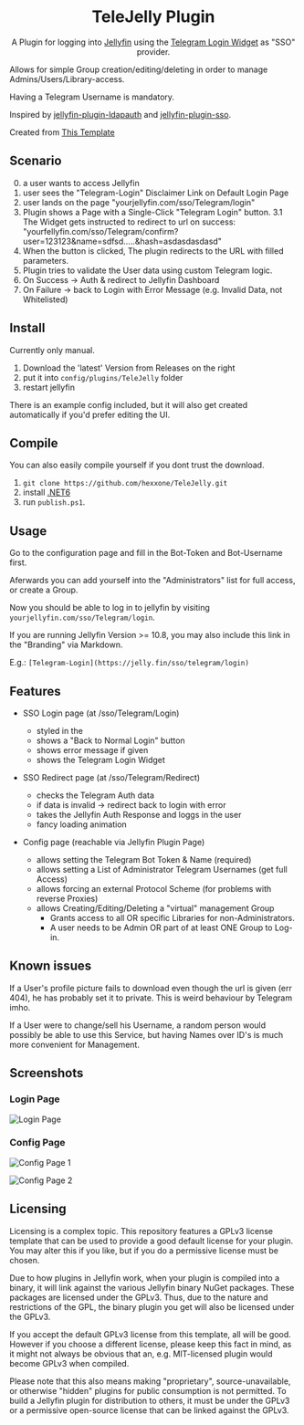 <h1 align="center">TeleJelly Plugin</h1>

<p align="center">
A Plugin for logging into <a href="https://jellyfin.org/">Jellyfin</a> using the <a href="https://core.telegram.org/widgets/login">Telegram Login Widget</a> as "SSO" provider.
</p>

Allows for simple Group creation/editing/deleting in order to manage Admins/Users/Library-access.

Having a Telegram Username is mandatory.

Inspired by [jellyfin-plugin-ldapauth](https://github.com/jellyfin/jellyfin-plugin-ldapauth) and [jellyfin-plugin-sso](https://github.com/9p4/jellyfin-plugin-sso).

Created from [This Template](https://github.com/jellyfin/jellyfin-plugin-template)

## Scenario

0. a user wants to access Jellyfin
1. user sees the "Telegram-Login" Disclaimer Link on Default Login Page
2. user lands on the page "yourjellyfin.com/sso/Telegram/login"
3. Plugin shows a Page with a Single-Click "Telegram Login" button.
3.1 The Widget gets instructed to redirect to url on success: "yourfellyfin.com/sso/Telegram/confirm?user=123123&name=sdfsd.....&hash=asdasdasdasd"
4. When the button is clicked, The plugin redirects to the URL with filled parameters.
5. Plugin tries to validate the User data using custom Telegram logic.
6. On Success -> Auth & redirect to Jellyfin Dashboard
7. On Failure -> back to Login with Error Message (e.g. Invalid Data, not Whitelisted)

## Install

Currently only manual.

1. Download the 'latest' Version from Releases on the right
2. put it into `config/plugins/TeleJelly` folder
3. restart jellyfin

There is an example config included, but it will also get created automatically if you'd prefer editing the UI.

## Compile

You can also easily compile yourself if you dont trust the download.

1. `git clone https://github.com/hexxone/TeleJelly.git`
2. install [.NET6](https://dotnet.microsoft.com/en-us/download/dotnet/6.0)
3. run `publish.ps1`.

## Usage

Go to the configuration page and fill in the Bot-Token and Bot-Username first.

Aferwards you can add yourself into the "Administrators" list for full access, or create a Group.

Now you should be able to log in to jellyfin by visiting `yourjellyfin.com/sso/Telegram/login`.

If you are running Jellyfin Version >= 10.8, you may also include this link in the "Branding" via Markdown.

E.g.: `[Telegram-Login](https://jelly.fin/sso/telegram/login)`

## Features

- SSO Login page (at /sso/Telegram/Login)
  - styled in the
  - shows a "Back to Normal Login" button
  - shows error message if given
  - shows the Telegram Login Widget

- SSO Redirect page (at /sso/Telegram/Redirect)
  - checks the Telegram Auth data
  - if data is invalid -> redirect back to login with error
  - takes the Jellyfin Auth Response and loggs in the user
  - fancy loading animation

- Config page (reachable via Jellyfin Plugin Page)
  - allows setting the Telegram Bot Token & Name (required)
  - allows setting a List of Administrator Telegram Usernames (get full Access)
  - allows forcing an external Protocol Scheme (for problems with reverse Proxies)
  - allows Creating/Editing/Deleting a "virtual" management Group
    - Grants access to all OR specific Libraries for non-Administrators.
    - A user needs to be Admin OR part of at least ONE Group to Log-in.

## Known issues

If a User's profile picture fails to download even though the url is given (err 404), he has probably set it to private. This is weird behaviour by Telegram imho.

If a User were to change/sell his Username, a random person would possibly be able to use this Service, but having Names over ID's is much more convenient for Management.

## Screenshots

### Login Page

![Login Page](./screenshots/01.jpg)

### Config Page

![Config Page 1](./screenshots/02.jpg)

![Config Page 2](./screenshots/03.jpg)

## Licensing

Licensing is a complex topic. This repository features a GPLv3 license template that can be used to provide a good default license for your plugin. You may alter this if you like, but if you do a permissive license must be chosen.

Due to how plugins in Jellyfin work, when your plugin is compiled into a binary, it will link against the various Jellyfin binary NuGet packages. These packages are licensed under the GPLv3. Thus, due to the nature and restrictions of the GPL, the binary plugin you get will also be licensed under the GPLv3.

If you accept the default GPLv3 license from this template, all will be good. However if you choose a different license, please keep this fact in mind, as it might not always be obvious that an, e.g. MIT-licensed plugin would become GPLv3 when compiled.

Please note that this also means making "proprietary", source-unavailable, or otherwise "hidden" plugins for public consumption is not permitted. To build a Jellyfin plugin for distribution to others, it must be under the GPLv3 or a permissive open-source license that can be linked against the GPLv3.
